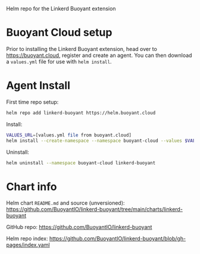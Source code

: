 Helm repo for the Linkerd Buoyant extension

# Buoyant Cloud setup

Prior to installing the Linkerd Buoyant extension, head over to
<https://buoyant.cloud>, register and create an agent. You can then download a
`values.yml` file for use with `helm install`.

# Agent Install

First time repo setup:
```bash
helm repo add linkerd-buoyant https://helm.buoyant.cloud
```

Install:
```bash
VALUES_URL=[values.yml file from buoyant.cloud]
helm install --create-namespace --namespace buoyant-cloud --values $VALUES_URL linkerd-buoyant linkerd-buoyant/linkerd-buoyant
```

Uninstall:
```bash
helm uninstall --namespace buoyant-cloud linkerd-buoyant
```

# Chart info

Helm chart `README.md` and source (unversioned):
<https://github.com/BuoyantIO/linkerd-buoyant/tree/main/charts/linkerd-buoyant>

GitHub repo:
<https://github.com/BuoyantIO/linkerd-buoyant>

Helm repo index:
<https://github.com/BuoyantIO/linkerd-buoyant/blob/gh-pages/index.yaml>
